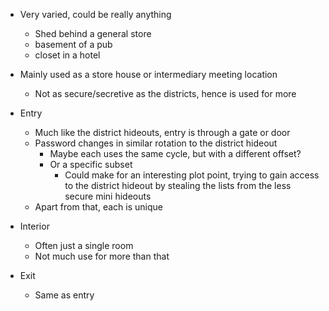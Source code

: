 - Very varied, could be really anything
	- Shed behind a general store
	- basement of a pub
	- closet in a hotel
- Mainly used as a store house or intermediary meeting location
	- Not as secure/secretive as the districts, hence is used for more 

 - Entry
	 - Much like the district hideouts, entry is through a gate or door
	 - Password changes in similar rotation to the district hideout
		- Maybe each uses the same cycle, but with a different offset?
		- Or a specific subset
			- Could make for an interesting plot point, trying to gain access to the district hideout by stealing the lists from the less secure mini hideouts
	- Apart from that, each is unique
- Interior
	- Often just a single room
	- Not much use for more than that
- Exit
	- Same as entry